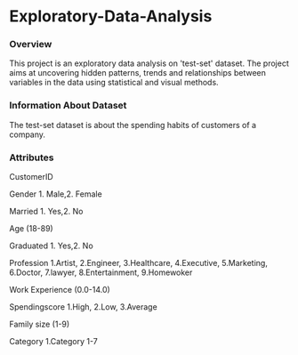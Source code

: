 # Exploratory-Data-Analysis
### Overview
This project is an exploratory data analysis on 'test-set' dataset. The project aims at uncovering hidden patterns, trends and relationships between variables in the data using statistical and visual methods.
### Information About Dataset
The test-set dataset is about the spending habits of customers of a company.
### Attributes
CustomerID

Gender 1. Male,2. Female

Married 1. Yes,2. No

Age (18-89)

Graduated 1. Yes,2. No

Profession 1.Artist, 2.Engineer, 3.Healthcare, 4.Executive, 5.Marketing, 6.Doctor, 7.lawyer, 8.Entertainment, 9.Homewoker

Work Experience (0.0-14.0)

Spendingscore 1.High, 2.Low, 3.Average

Family size (1-9)

Category  1.Category 1-7
